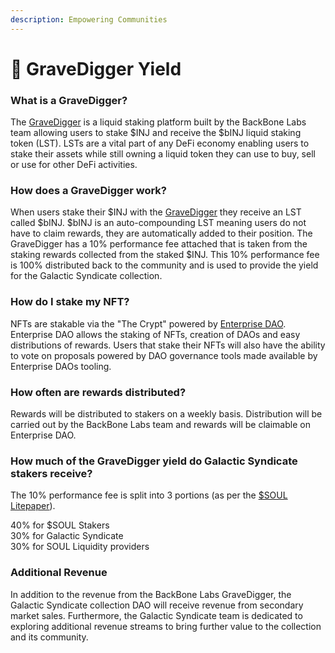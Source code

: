 ```yaml
---
description: Empowering Communities
---
```


# 🧟 GraveDigger Yield

### What is a GraveDigger?

The [GraveDigger](https://app.backbonelabs.io/gravedigger/dashboard) is a liquid staking platform built by the BackBone Labs team allowing users to stake $INJ and receive the $bINJ liquid staking token (LST). LSTs are a vital part of any DeFi economy enabling users to stake their assets while still owning a liquid token they can use to buy, sell or use for other DeFi activities.

### How does a GraveDigger work?

When users stake their $INJ with the [GraveDigger](https://app.backbonelabs.io/gravedigger/dashboard) they receive an LST called $bINJ. $bINJ is an auto-compounding LST meaning users do not have to claim rewards, they are automatically added to their position. The GraveDigger has a 10% performance fee attached that is taken from the staking rewards collected from the staked $INJ. This 10% performance fee is 100% distributed back to the community and is used to provide the yield for the Galactic Syndicate collection.

### How do I stake my NFT?

NFTs are stakable via the "The Crypt" powered by [Enterprise DAO](https://www.enterprise.money/). Enterprise DAO allows the staking of NFTs, creation of DAOs and easy distributions of rewards. Users that stake their NFTs will also have the ability to vote on proposals powered by DAO governance tools made available by Enterprise DAOs tooling.

### How often are rewards distributed?

Rewards will be distributed to stakers on a weekly basis. Distribution will be carried out by the BackBone Labs team and rewards will be claimable on Enterprise DAO.

### How much of the GraveDigger yield do Galactic Syndicate stakers receive?

The 10% performance fee is split into 3 portions (as per the [$SOUL Litepaper](https://medium.com/@backbone\_labs/soul-for-the-people-a478139ee0fa)).

40% for $SOUL Stakers\
30% for Galactic Syndicate\
30% for SOUL Liquidity providers

### Additional Revenue

In addition to the revenue from the BackBone Labs GraveDigger, the Galactic Syndicate collection DAO will receive revenue from secondary market sales. Furthermore, the Galactic Syndicate team is dedicated to exploring additional revenue streams to bring further value to the collection and its community.
